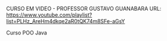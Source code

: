 CURSO EM VIDEO - PROFESSOR GUSTAVO GUANABARA
URL: https://www.youtube.com/playlist?list=PLHz_AreHm4dkqe2aR0tQK74m8SFe-aGsY

Curso POO Java

